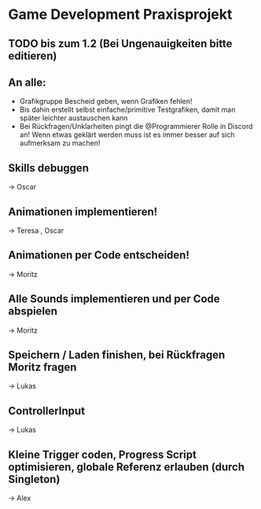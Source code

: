 # Game Development Praxisprojekt

## TODO bis zum 1.2 (Bei Ungenauigkeiten bitte editieren)
## An alle: 
- Grafikgruppe Bescheid geben, wenn Grafiken fehlen!
- Bis dahin erstellt selbst einfache/primitive Testgrafiken, damit man später leichter austauschen kann
- Bei Rückfragen/Unklarheiten pingt die @Programmierer Rolle in Discord an! Wenn etwas geklärt werden muss ist es immer besser auf sich aufmerksam zu machen!

## Skills debuggen
-> Oscar

## Animationen implementieren!			
-> Teresa , Oscar

## Animationen per Code entscheiden!
-> Moritz

## Alle Sounds implementieren und per Code abspielen
-> Moritz

## Speichern / Laden finishen, bei Rückfragen Moritz fragen
-> Lukas

## ControllerInput
-> Lukas

## Kleine Trigger coden, Progress Script optimisieren, globale Referenz erlauben (durch Singleton)
-> Alex
